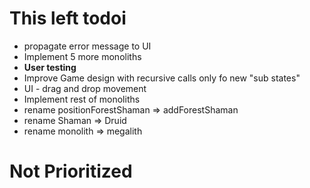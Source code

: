 # This left todoi
- propagate error message to UI
- Implement 5 more monoliths
- **User testing**
- Improve Game design with recursive calls only fo new "sub states"
- UI - drag and drop movement
- Implement rest of monoliths
- rename positionForestShaman => addForestShaman
- rename Shaman => Druid
- rename monolith => megalith

# Not Prioritized

